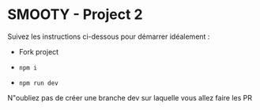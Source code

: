 # SMOOTY - Project 2

Suivez les instructions ci-dessous pour démarrer idéalement :

- Fork project

- ```npm i```

-  ```npm run dev```

N"oubliez pas de créer une branche dev sur laquelle vous allez faire les PR

